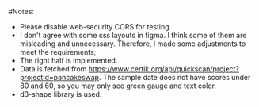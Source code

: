 #Notes:
- Please disable web-security CORS for testing.
- I don't agree with some css layouts in figma. I think some of them are misleading and unnecessary. Therefore, I made some adjustments to meet the requirements;
- The right half is implemented.
- Data is fetched from https://www.certik.org/api/quickscan/project?projectId=pancakeswap.
The sample date does not have scores under 80 and 60, so you may only see green gauge and text color.
- d3-shape library is used.
